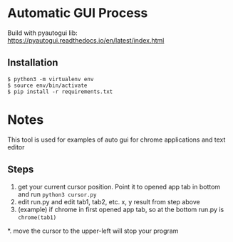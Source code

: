 # Automatic GUI Process
Build with pyautogui lib: https://pyautogui.readthedocs.io/en/latest/index.html

## Installation
```
$ python3 -m virtualenv env
$ source env/bin/activate
$ pip install -r requirements.txt
```

# Notes
This tool is used for examples of auto gui for chrome applications and text editor

## Steps
1. get your current cursor position. Point it to opened app tab in bottom and run ```python3 cursor.py```
2. edit run.py and edit tab1, tab2, etc.  x, y result from step above
3. (example) if chrome in first opened app tab, so at the bottom run.py is ```chrome(tab1)```


*. move the cursor to the upper-left will stop your program 